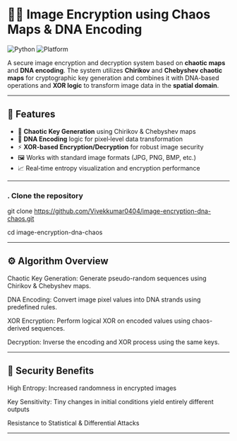 # 🧬🔐 Image Encryption using Chaos Maps & DNA Encoding

![Python](https://img.shields.io/badge/Python-3.9%2B-blue?logo=python)
![Platform](https://img.shields.io/badge/Platform-Cross--Platform-lightgrey?logo=windows)

A secure image encryption and decryption system based on **chaotic maps** and **DNA encoding**. The system utilizes **Chirikov** and **Chebyshev chaotic maps** for cryptographic key generation and combines it with DNA-based operations and **XOR logic** to transform image data in the **spatial domain**.

---

## 🔧 Features

- 🔐 **Chaotic Key Generation** using Chirikov & Chebyshev maps  
- 🧬 **DNA Encoding** logic for pixel‑level data transformation  
- ⚡ **XOR-based Encryption/Decryption** for robust image security  
- 🖼️ Works with standard image formats (JPG, PNG, BMP, etc.)  
- 📈 Real‑time entropy visualization and encryption performance  

---

### . Clone the repository

git clone https://github.com/Vivekkumar0404/image-encryption-dna-chaos.git

cd image-encryption-dna-chaos

---

## ⚙️ Algorithm Overview
Chaotic Key Generation: Generate pseudo-random sequences using Chirikov & Chebyshev maps.

DNA Encoding: Convert image pixel values into DNA strands using predefined rules.

XOR Encryption: Perform logical XOR on encoded values using chaos-derived sequences.

Decryption: Inverse the encoding and XOR process using the same keys.

---

## 🔐 Security Benefits
High Entropy: Increased randomness in encrypted images

Key Sensitivity: Tiny changes in initial conditions yield entirely different outputs

Resistance to Statistical & Differential Attacks

---
